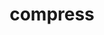 ---
title: compress
description: Next.js provides gzip compression to compress rendered content and static files, it only works with the server target. Learn more about it here.
source: app/api-reference/config/next-config-js/compress
---